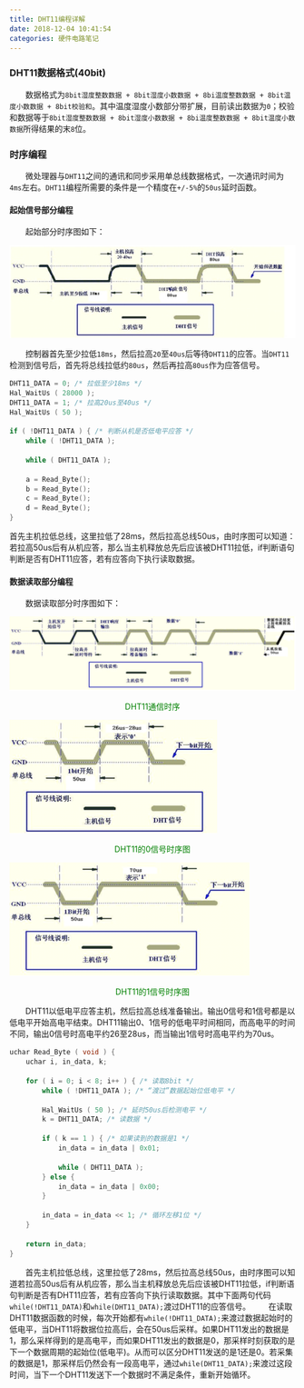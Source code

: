 ```yaml
---
title: DHT11编程详解
date: 2018-12-04 10:41:54
categories: 硬件电路笔记
---
```

### DHT11数据格式(40bit)

&emsp;&emsp;数据格式为`8bit湿度整数数据 + 8bit湿度小数数据 + 8bi温度整数数据 + 8bit温度小数数据 + 8bit校验和`。其中温度湿度小数部分带扩展，目前读出数据为`0`；校验和数据等于`8bit湿度整数数据 + 8bit湿度小数数据 + 8bi温度整数数据 + 8bit温度小数数据`所得结果的末`8`位。

### 时序编程

&emsp;&emsp;微处理器与`DHT11`之间的通讯和同步采用单总线数据格式，一次通讯时间为`4ms`左右。`DHT11`编程所需要的条件是一个精度在`+/-5%`的`50us`延时函数。

#### 起始信号部分编程

&emsp;&emsp;起始部分时序图如下：

<img src="./DHT11编程详解/1.jpg">

&emsp;&emsp;控制器首先至少拉低`18ms`，然后拉高`20`至`40us`后等待`DHT11`的应答。当`DHT11`检测到信号后，首先将总线拉低约`80us`，然后再拉高`80us`作为应答信号。

``` c
DHT11_DATA = 0; /* 拉低至少18ms */
Hal_WaitUs ( 28000 );
DHT11_DATA = 1; /* 拉高20us至40us */
Hal_WaitUs ( 50 );

if ( !DHT11_DATA ) { /* 判断从机是否低电平应答 */
    while ( !DHT11_DATA );

    while ( DHT11_DATA );

    a = Read_Byte();
    b = Read_Byte();
    c = Read_Byte();
    d = Read_Byte();
}
```

首先主机拉低总线，这里拉低了28ms，然后拉高总线50us，由时序图可以知道：若拉高50us后有从机应答，那么当主机释放总先后应该被DHT11拉低，if判断语句判断是否有DHT11应答，若有应答向下执行读取数据。

#### 数据读取部分编程

&emsp;&emsp;数据读取部分时序图如下：

<img src="./DHT11编程详解/2.png">

<p align="center" style="color:green">DHT11通信时序</p>

<img src="./DHT11编程详解/3.png" height="200" width="366">

<p align="center" style="color:green">DHT11的0信号时序图</p>

<img src="./DHT11编程详解/4.png" height="200" width="423">

<p align="center" style="color:green">DHT11的1信号时序图</p>

&emsp;&emsp;DHT11以低电平应答主机，然后拉高总线准备输出。输出0信号和1信号都是以低电平开始高电平结束。DHT11输出0、1信号的低电平时间相同，而高电平的时间不同，输出0信号时高电平约26至28us，而当输出1信号时高电平约为70us。

``` c
uchar Read_Byte ( void ) {
    uchar i, in_data, k;

    for ( i = 0; i < 8; i++ ) { /* 读取8bit */
        while ( !DHT11_DATA ); /* “渡过”数据起始位低电平 */

        Hal_WaitUs ( 50 ); /* 延时50us后检测电平 */
        k = DHT11_DATA; /* 读数据 */

        if ( k == 1 ) { /* 如果读到的数据是1 */
            in_data = in_data | 0x01;

            while ( DHT11_DATA );
        } else {
            in_data = in_data | 0x00;
        }

        in_data = in_data << 1; /* 循环左移1位 */
    }

    return in_data;
}
```

&emsp;&emsp;首先主机拉低总线，这里拉低了28ms，然后拉高总线50us，由时序图可以知道若拉高50us后有从机应答，那么当主机释放总先后应该被DHT11拉低，if判断语句判断是否有DHT11应答，若有应答向下执行读取数据。其中下面两句代码`while(!DHT11_DATA)`和`while(DHT11_DATA);`渡过DHT11的应答信号。
&emsp;&emsp;在读取DHT11数据函数的时候，每次开始都有`while(!DHT11_DATA);`来渡过数据起始时的低电平，当DHT11将数据位拉高后，会在50us后采样。如果DHT11发出的数据是1，那么采样得到的是高电平，而如果DHT11发出的数据是0，那采样时刻获取的是下一个数据周期的起始位(低电平)。从而可以区分DHT11发送的是1还是0。若采集的数据是1，那采样后仍然会有一段高电平，通过`while(DHT11_DATA);`来渡过这段时间，当下一个DHT11发送下一个数据时不满足条件，重新开始循环。